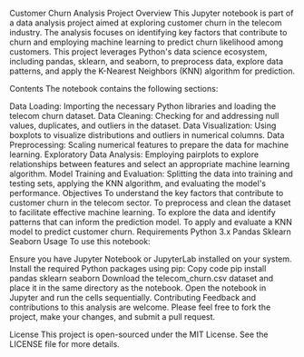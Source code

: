 Customer Churn Analysis Project
Overview
This Jupyter notebook is part of a data analysis project aimed at exploring customer churn in the telecom industry. The analysis focuses on identifying key factors that contribute to churn and employing machine learning to predict churn likelihood among customers. This project leverages Python's data science ecosystem, including pandas, sklearn, and seaborn, to preprocess data, explore data patterns, and apply the K-Nearest Neighbors (KNN) algorithm for prediction.

Contents
The notebook contains the following sections:

Data Loading: Importing the necessary Python libraries and loading the telecom churn dataset.
Data Cleaning: Checking for and addressing null values, duplicates, and outliers in the dataset.
Data Visualization: Using boxplots to visualize distributions and outliers in numerical columns.
Data Preprocessing: Scaling numerical features to prepare the data for machine learning.
Exploratory Data Analysis: Employing pairplots to explore relationships between features and select an appropriate machine learning algorithm.
Model Training and Evaluation: Splitting the data into training and testing sets, applying the KNN algorithm, and evaluating the model's performance.
Objectives
To understand the key factors that contribute to customer churn in the telecom sector.
To preprocess and clean the dataset to facilitate effective machine learning.
To explore the data and identify patterns that can inform the prediction model.
To apply and evaluate a KNN model to predict customer churn.
Requirements
Python 3.x
Pandas
Sklearn
Seaborn
Usage
To use this notebook:

Ensure you have Jupyter Notebook or JupyterLab installed on your system.
Install the required Python packages using pip:
Copy code
pip install pandas sklearn seaborn
Download the telecom_churn.csv dataset and place it in the same directory as the notebook.
Open the notebook in Jupyter and run the cells sequentially.
Contributing
Feedback and contributions to this analysis are welcome. Please feel free to fork the project, make your changes, and submit a pull request.

License
This project is open-sourced under the MIT License. See the LICENSE file for more details.
